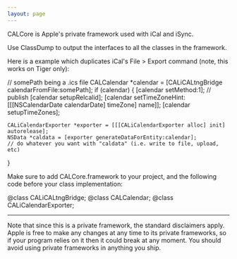 ```yaml
---
layout: page
---
```


CALCore is Apple's private framework used with iCal and iSync.

Use ClassDump to output the interfaces to all the classes in the framework.

Here is a example which duplicates iCal's File > Export command (note, this works on Tiger only):
    
// somePath being a .ics file
CALCalendar *calendar = [CALiCALtngBridge calendarFromFile:somePath];
if (calendar)
{
	[calendar setMethod:1];  // publish
	[calendar setupRelcalid];
	[calendar setTimeZoneHint:[[[NSCalendarDate calendarDate] timeZone] name]];
	[calendar setupTimeZones];
	
	CALiCalendarExporter *exporter = [[[CALiCalendarExporter alloc] init] autorelease];
	NSData *caldata = [exporter generateDataForEntity:calendar];
	// do whatever you want with "caldata" (i.e. write to file, upload, etc)
}


Make sure to add CALCore.framework to your project, and the following code before your class implementation:
    
@class CALiCALtngBridge;
@class CALCalendar;
@class CALiCalendarExporter;


----
Note that since this is a private framework, the standard disclaimers apply. Apple is free to make any changes at any time to its private frameworks, so if your program relies on it then it could break at any moment. You should avoid using private frameworks in anything you ship.
